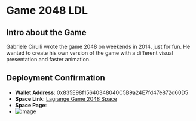 # Game 2048 LDL

## Intro about the Game
Gabriele Cirulli wrote the game 2048 on weekends in 2014, just for fun.
He wanted to create his own version of the game with a different visual presentation and faster animation.
## Deployment Confirmation

- **Wallet Address**: 0x835E98f15640348040C5B9a24E7fd47e872d60D5
- **Space Link**: [Lagrange Game 2048 Space](https://lagrangedao.org/spaces/0x835E98f15640348040C5B9a24E7fd47e872d60D5/2048-game/app)
- **Space Page**:
- ![image](https://github.com/harleyLuke/awesome-swanchain/assets/117342269/7f3d3f36-9fb5-4930-af92-8f13cdf73a2a)

